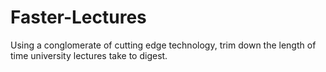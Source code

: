 # Faster-Lectures
Using a conglomerate of cutting edge technology, trim down the length of time university lectures take to digest.
